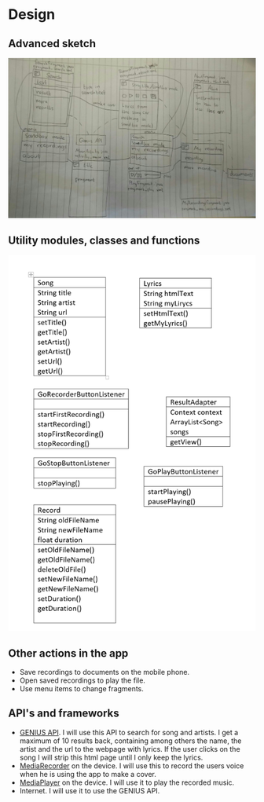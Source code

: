 # Design

## Advanced sketch

![alt text](https://github.com/suitendaal/finalProject/blob/master/doc/WhatsApp%20Image%202018-01-09%20at%2011.21.11.jpeg)

## Utility modules, classes and functions

![alt text](https://github.com/suitendaal/finalProject/blob/master/doc/hoi.png)

## Other actions in the app

* Save recordings to documents on the mobile phone.
* Open saved recordings to play the file.
* Use menu items to change fragments.

## API's and frameworks

* [GENIUS API](https://genius.com/api-clients). I will use this API to search for song and artists. I get a maximum of 10 results back, containing among others the name, the artist and the url to the webpage with lyrics. If the user clicks on the song I will strip this html page until I only keep the lyrics.
* [MediaRecorder](https://developer.android.com/guide/topics/media/mediarecorder.html) on the device. I will use this to record the users voice when he is using the app to make a cover.
* [MediaPlayer](https://developer.android.com/guide/topics/media/mediaplayer.html) on the device. I will use it to play the recorded music.
* Internet. I will use it to use the GENIUS API.
